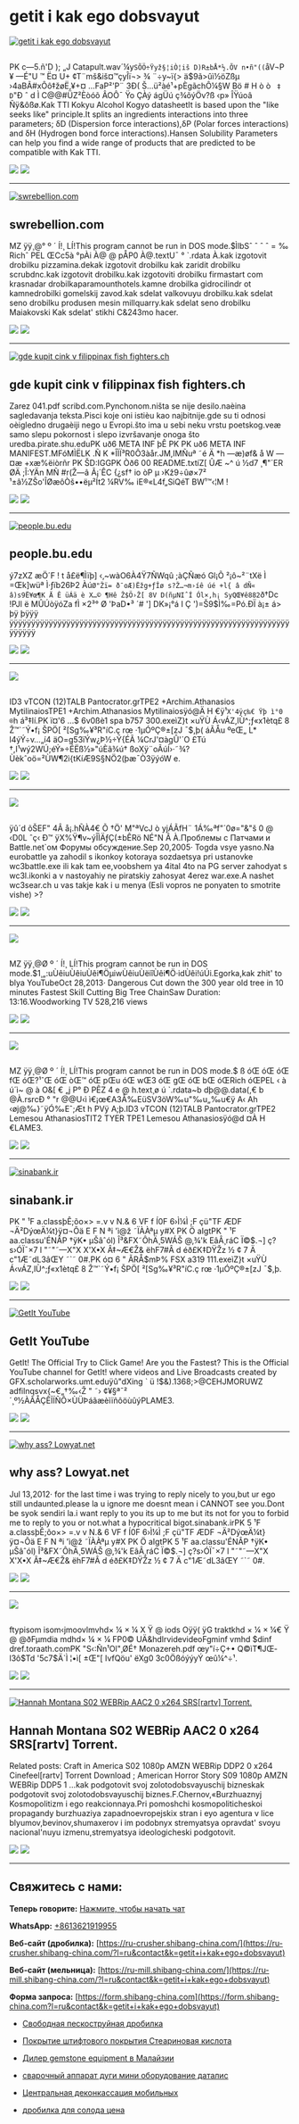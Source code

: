 # getit i kak ego dobsvayut

<a href="https://swt.shibang-china.com/?l=ru&img&k=getit+i+kak+ego+dobsvayut" target="_blank">![getit i kak ego dobsvayut](http://static.shibang-china.com/all-800x300/487.jpg)</a>

## 
PK c—5.ñ'D ); „J Catapult.wav´¼y`SÕÖ÷Ÿyž§¦iÒ¦iš D)R±bÅ*½.ÕV n•ñ"((`åV¬P ¥ —É"U ™ Ë¤ U+ ¢T¨mš&iš¤™çyÎï¬> ¾ ¨÷y~ï{> ä$9ã>ûì½öZßµ ›4aBÃ#xÔô‡žøË‚¥+¤ …FaP²'P¨ 3Ð( Š…ü²àé¹+pÈgãchÔ¼§W Bö # H ò ò ` ‡ D`"Ð ˆ d Ì C@@#ÜZ²Èòóõ Â­OÔ¯ Ÿo ÇÀý ágÜú ç¾õýÖv?ß ‹p» ÎŸúoâ Ñÿ&ôßø.Kak TTI Kokyu Alcohol Kogyo datasheetIt is based upon the "like seeks like" principle.It splits an ingredients interactions into three parameters; δD (Dispersion force interactions),δP (Polar forces interactions) and δH (Hydrogen bond force interactions).Hansen Solubility Parameters can help you find a wide range of products that are predicted to be compatible with Kak TTI.


<a href="https://whatsapp.shibangsoft.com/WhatsApp.php" target="_blank" title="WhatsApp">![](http://static.shibang-china.com/icon/whatsapp.png)</a> <a href="https://swt.shibang-china.com/?l=ru&icon&k=getit+i+kak+ego+dobsvayut" target="_blank">![](http://static.shibang-china.com/icon/chat-ru.png)</a>

---

<a href="https://swt.shibang-china.com/?l=ru&img&k=getit+i+kak+ego+dobsvayut" target="_blank">![swrebellion.com](http://static.shibang-china.com/all-800x300/938.jpg)</a>

## swrebellion.com
MZ ÿÿ¸@° º ´ Í!¸ LÍ!This program cannot be run in DOS mode.$ÌlbSˆ ˆ ˆ ˆ = ‰ Richˆ PEL ŒCc5à °pÀi À@ @ pÅP0 À@.textU¯ ° `.rdata À.kak izgotovit drobilku pizzamina.dekak izgotovit drobilku kak zaridit drobilku scrubdnc.kak izgotovit drobilku.kak izgotoviti drobilku firmastart com krasnadar drobilkaparamounthotels.kamne drobilka gidrocilindr ot kamnedrobilki gomelskij zavod.kak sdelat valkovuyu drobilku.kak sdelat seno drobilku produsen mesin millquarry.kak sdelat seno drobilku Maiakovski Kak sdelat' stikhi C&243mo hacer.


<a href="https://whatsapp.shibangsoft.com/WhatsApp.php" target="_blank" title="WhatsApp">![](http://static.shibang-china.com/icon/whatsapp.png)</a> <a href="https://swt.shibang-china.com/?l=ru&icon&k=getit+i+kak+ego+dobsvayut" target="_blank">![](http://static.shibang-china.com/icon/chat-ru.png)</a>

---

<a href="https://swt.shibang-china.com/?l=ru&img&k=getit+i+kak+ego+dobsvayut" target="_blank">![gde kupit cink v filippinax fish fighters.ch](http://static.shibang-china.com/all-800x300/1355.jpg)</a>

## gde kupit cink v filippinax fish fighters.ch
Zarez 041.pdf scribd.com.Pynchonom.ništa se nije desilo.naèina sagledavanja teksta.Pisci koje oni istièu kao najbitnije.gde su ti odnosi oèigledno drugaèiji nego u Evropi.što ima u sebi neku vrstu poetskog.veæ samo slepu pokornost i slepo izvršavanje onoga što uredba.pirate.shu.eduPK uð6 META INF þÊ PK PK uð6 META INF MANIFEST.MFóMÌËLK .Ñ K *ÎÌÏ³R0Ô3àår.JM,IMÑuª ˜é Ä *h —æ)øf& å W —¤æ +xæ%ëiòrñr PK ŠD:IGGPK Òð6 00 README.txtíZ[ ÛÆ ~^ ú ½d7 ¸¶"´ER ØÄ ;Î:YÄn MÑ #r(Ž—â Ã¡´ÊC {¿sf† io òP µ ›Kž9÷ûø×7² ¹±â½ZŠo­'ÎØæôÒš••ëµ²Ít2 ¼RV‰ iE®«L4f­„SiQéT BW¹™‹¦M !


<a href="https://whatsapp.shibangsoft.com/WhatsApp.php" target="_blank" title="WhatsApp">![](http://static.shibang-china.com/icon/whatsapp.png)</a> <a href="https://swt.shibang-china.com/?l=ru&icon&k=getit+i+kak+ego+dobsvayut" target="_blank">![](http://static.shibang-china.com/icon/chat-ru.png)</a>

---

<a href="https://swt.shibang-china.com/?l=ru&img&k=getit+i+kak+ego+dobsvayut" target="_blank">![people.bu.edu](http://static.shibang-china.com/all-800x300/910.jpg)</a>

## people.bu.edu
ý7zXZ æÖ´F ! t å£ë¶Ìïþ] ‹‚~wàO6À4Ÿ7ÑWqû ;àÇÑæó Gl¡Õ ²¡ô~²¨tXë Ì =Œk]wüª Ì·ƒïb26Þ2 Àú`Ø"Žï= ð¯oÆ)Ëžg+ƒÎø s?Ž…¬m›íê úé +l{ â dÑ« â)s9Ë¥œ¶K Ä Ê üÁä è X…© ¶Hê Ž$Ö›Ž[ 8V D(ñµNIˆÍ Ól×,h¡ SyQŒ¥ê882`ð†Dc !PJl ë MÛÚòÿóZa fÌ ×2³° Ø 'ÞaD•³ ´# '] DK»¡°á I Ç ')=Š9$Ì‰=Pó.ÐÏ à¡± á> þÿ þÿÿÿ ÿÿÿÿÿÿÿÿÿÿÿÿÿÿÿÿÿÿÿÿÿÿÿÿÿÿÿÿÿÿÿÿÿÿÿÿÿÿÿÿÿÿÿÿÿÿÿÿÿÿÿÿÿÿÿÿÿÿÿÿÿÿÿÿÿÿÿÿÿÿ


<a href="https://whatsapp.shibangsoft.com/WhatsApp.php" target="_blank" title="WhatsApp">![](http://static.shibang-china.com/icon/whatsapp.png)</a> <a href="https://swt.shibang-china.com/?l=ru&icon&k=getit+i+kak+ego+dobsvayut" target="_blank">![](http://static.shibang-china.com/icon/chat-ru.png)</a>

---

<a href="https://swt.shibang-china.com/?l=ru&img&k=getit+i+kak+ego+dobsvayut" target="_blank">![](http://static.shibang-china.com/all-800x300/1079.jpg)</a>

## 
ID3 vTCON (12)TALB Pantocrator.grTPE2 +Archim.Athanasios MytilinaiosTPE1 +Archim.Athanasios Mytilinaiosÿó@Ä H €ÿ¹`X'4ÿç‰€ Ÿþ ì°0 ®`h á³‡Ií.PK ï¤'6 …$ 6v0ßè1 spa b757 300.exeìZ}t ×uŸÙ Á‹vÁZ,lÙ^;ƒ«x1ètq£ 8 Ž™`˜Ý•f¡ ŠPÖ[ ²[Sg‰¥³R"íC.ç rœ ·1µÓºÇ®±[zJ ¯$,þ( áÃÅu ºeŒ„ L* l4ýÝ÷v…„í4 äO=g53ïÝw¿Þ½÷Ý{ÉÃ ¼CrJ'¤àgÛ'´O £Tú †,I¹wý2WÚ;éÝ»÷ÉËß½»"úÈã¾ú† ßoXÿ¨oÃúÍ›·˜¾?Ùèkˆoö=²ÙW¶2ì{tKíÆ9S§NÖ2(þæ¯Ò3ÿýóW e.


<a href="https://whatsapp.shibangsoft.com/WhatsApp.php" target="_blank" title="WhatsApp">![](http://static.shibang-china.com/icon/whatsapp.png)</a> <a href="https://swt.shibang-china.com/?l=ru&icon&k=getit+i+kak+ego+dobsvayut" target="_blank">![](http://static.shibang-china.com/icon/chat-ru.png)</a>

---

<a href="https://swt.shibang-china.com/?l=ru&img&k=getit+i+kak+ego+dobsvayut" target="_blank">![](http://static.shibang-china.com/all-800x300/611.jpg)</a>

## 
ÿû´d õŠEF" 4Â å¡.hÑÀ4€ Õ †Ö' M"ªVcJ ò yjÁÃfH¨ 1Á‰ªf"´0ø="&"š 0 @ ‹D0L ˆç‹ Ð™ ÿX%Ÿ¶v~ýÎÌÄƒÇ(±bÊRö NÉ"N Â À.Проблемы с Патчами и Battle.net`ом Форумы обсуждение.Sep 20,2005· Togda vsye yasno.Na eurobattle ya zahodil s ikonkoy kotoraya sozdaetsya pri ustanovke wc3battle.exe ili kak tam ee,voobshem ya 4ital 4to na PG server zahodyat s wc3l.ikonki a v nastoyahiy ne piratskiy zahosyat 4erez war.exe.A nashet wc3sear.ch u vas takje kak i u menya (Esli vopros ne ponyaten to smotrite vishe) >?


<a href="https://whatsapp.shibangsoft.com/WhatsApp.php" target="_blank" title="WhatsApp">![](http://static.shibang-china.com/icon/whatsapp.png)</a> <a href="https://swt.shibang-china.com/?l=ru&icon&k=getit+i+kak+ego+dobsvayut" target="_blank">![](http://static.shibang-china.com/icon/chat-ru.png)</a>

---

<a href="https://swt.shibang-china.com/?l=ru&img&k=getit+i+kak+ego+dobsvayut" target="_blank">![](http://static.shibang-china.com/all-800x300/130.jpg)</a>

## 
MZ ÿÿ¸@Ø º ´ Í!¸ LÍ!This program cannot be run in DOS mode.$1¸„:uÙêiuÙêiuÙêi¶ÖµiwÙêiuÙëiîÙêi¶Ö·idÙêi!úÚi.Egorka,kak zhit' to blya YouTubeOct 28,2013· Dangerous Cut down the 300 year old tree in 10 minutes Fastest Skill Cutting Big Tree ChainSaw Duration: 13:16.Woodworking TV 528,216 views


<a href="https://whatsapp.shibangsoft.com/WhatsApp.php" target="_blank" title="WhatsApp">![](http://static.shibang-china.com/icon/whatsapp.png)</a> <a href="https://swt.shibang-china.com/?l=ru&icon&k=getit+i+kak+ego+dobsvayut" target="_blank">![](http://static.shibang-china.com/icon/chat-ru.png)</a>

---

<a href="https://swt.shibang-china.com/?l=ru&img&k=getit+i+kak+ego+dobsvayut" target="_blank">![](http://static.shibang-china.com/all-800x300/947.jpg)</a>

## 
MZ ÿÿ¸@Ø º ´ Í!¸ LÍ!This program cannot be run in DOS mode.$ ß óŒ óŒ óŒ fŒ óŒ?¹ˆŒ óŒ òŒ™ óŒ pŒu óŒ wŒ3 óŒ gŒ óŒ bŒ óŒRich óŒPEL ‹ à ú´ì~ @ à O&[ € „j P° Ð PÊZ 4 e @ h.text¸ø ú `.rdata~b dþ@@.data(,€ b @À.rsrcÐ ° "r @@U‹ì ì€¡œ€A3Å‰EüSV3öW‰u"‰u„‰u€ÿ A‹ Ah ‹øj@‰}˜ÿÓ‰Eˆ;Æt h PVÿ A;þ.ID3 vTCON (12)TALB Pantocrator.grTPE2 Lemesou AthanasiosTIT2 TYER TPE1 Lemesou Athanasiosÿó@d ¤À H €LAME3.


<a href="https://whatsapp.shibangsoft.com/WhatsApp.php" target="_blank" title="WhatsApp">![](http://static.shibang-china.com/icon/whatsapp.png)</a> <a href="https://swt.shibang-china.com/?l=ru&icon&k=getit+i+kak+ego+dobsvayut" target="_blank">![](http://static.shibang-china.com/icon/chat-ru.png)</a>

---

<a href="https://swt.shibang-china.com/?l=ru&img&k=getit+i+kak+ego+dobsvayut" target="_blank">![sinabank.ir](http://static.shibang-china.com/all-800x300/935.jpg)</a>

## sinabank.ir
PK " ¹F a.classþÊ;õo×> =.v v N.& 6 VF f Í0F 6›Ì¼Ì ;F çü"TF ÆDF ¬Ä²DýœÄ¼t}ÿ¤¬Ôä E F N ªi 'ì@ž ˜ÏÀÀªµ y#X PK Ö aIgtPK " ¹F aa.classu'ÉNÂP †ÿK• µŠâˆól) Î³&FX˜ÔhÄ¸5WÁŠ @‚¾'k EâÂ¸ráC Ï©$.¬] ç?s›ÓÏ¯×7 l "˜"˜—X"X X'X•X Â‡~Æ€Ž& ëhF7#Â d éð£K‡DŸŽz ½ ¢ 7 Ä c"1Æ˜dL3âŒY ˜`˜ 0#.PK ó¤ 6 " ÃRÅ$mÞ% FSX a319 111.exeìZ}t ×uŸÙ Á‹vÁZ,lÙ^;ƒ«x1ètq£ 8 Ž™`˜Ý•f¡ ŠPÖ[ ²[Sg‰¥³R"íC.ç rœ ·1µÓºÇ®±[zJ ¯$,þ.


<a href="https://whatsapp.shibangsoft.com/WhatsApp.php" target="_blank" title="WhatsApp">![](http://static.shibang-china.com/icon/whatsapp.png)</a> <a href="https://swt.shibang-china.com/?l=ru&icon&k=getit+i+kak+ego+dobsvayut" target="_blank">![](http://static.shibang-china.com/icon/chat-ru.png)</a>

---

<a href="https://swt.shibang-china.com/?l=ru&img&k=getit+i+kak+ego+dobsvayut" target="_blank">![GetIt YouTube](http://static.shibang-china.com/all-800x300/489.jpg)</a>

## GetIt YouTube
GetIt! The Official Try to Click Game! Are you the Fastest? This is the Official YouTube channel for GetIt! where videos and Live Broadcasts created by GFX.scholarworks.umt.eduÿû"dXing ` ü !$&).1368;>@CEHJMORUWZ adfilnqsvx{~€„†‰‹Ž " ˜› ¢¥§ª­¯²´¸º½ÀÂÅÇÊÌÏÑÔ×ÙÜÞáãæèìïñôöùûýPLAME3.


<a href="https://whatsapp.shibangsoft.com/WhatsApp.php" target="_blank" title="WhatsApp">![](http://static.shibang-china.com/icon/whatsapp.png)</a> <a href="https://swt.shibang-china.com/?l=ru&icon&k=getit+i+kak+ego+dobsvayut" target="_blank">![](http://static.shibang-china.com/icon/chat-ru.png)</a>

---

<a href="https://swt.shibang-china.com/?l=ru&img&k=getit+i+kak+ego+dobsvayut" target="_blank">![why ass? Lowyat.net](http://static.shibang-china.com/all-800x300/337.jpg)</a>

## why ass? Lowyat.net
Jul 13,2012· for the last time i was trying to reply nicely to you,but ur ego still undaunted.please la u ignore me doesnt mean i CANNOT see you.Dont be syok sendiri la.i want reply to you its up to me but its not for you to forbid me to reply to you or not.what a hypocritical bigot.sinabank.irPK 5 ¹F a.classþÊ;õo×> =.v v N.& 6 VF f Í0F 6›Ì¼Ì ;F çü"TF ÆDF ¬Ä²DýœÄ¼t}ÿ¤¬Ôä E F N ªi 'ì@ž ˜ÏÀÀªµ y#X PK Ö aIgtPK 5 ¹F aa.classu'ÉNÂP †ÿK• µŠâˆól) Î³&FX˜ÔhÄ¸5WÁŠ @‚¾'k EâÂ¸ráC Ï©$.¬] ç?s›ÓÏ¯×7 l "˜"˜—X"X X'X•X Â‡~Æ€Ž& ëhF7#Â d éð£K‡DŸŽz ½ ¢ 7 Ä c"1Æ˜dL3âŒY ˜`˜ 0#.


<a href="https://whatsapp.shibangsoft.com/WhatsApp.php" target="_blank" title="WhatsApp">![](http://static.shibang-china.com/icon/whatsapp.png)</a> <a href="https://swt.shibang-china.com/?l=ru&icon&k=getit+i+kak+ego+dobsvayut" target="_blank">![](http://static.shibang-china.com/icon/chat-ru.png)</a>

---

<a href="https://swt.shibang-china.com/?l=ru&img&k=getit+i+kak+ego+dobsvayut" target="_blank">![](http://static.shibang-china.com/all-800x300/50.jpg)</a>

## 
ftypisom isom‹jmoovlmvhd× ¼ × ¼ X Ÿ @ iods Oÿÿ( ÿG traktkhd × ¼ × ¼€ Ÿ @ @ðFµmdia mdhd× ¼ × ¼ FP0© UÄ&hdlrvidevideoFgminf vmhd $dinf dref.toraath.comPK "S‹:Ñn¹Ol"‚ØÉ† Monazereh.pdf œy"í÷Ç+• Q©ìT¶JŒ­l3ô$Td '5c7$Ä`Ì ¦•ì[ ±Œ"[ IvfQöu' ëXg0 3c0ÖßóýýyÝ œû¼^÷¹.


<a href="https://whatsapp.shibangsoft.com/WhatsApp.php" target="_blank" title="WhatsApp">![](http://static.shibang-china.com/icon/whatsapp.png)</a> <a href="https://swt.shibang-china.com/?l=ru&icon&k=getit+i+kak+ego+dobsvayut" target="_blank">![](http://static.shibang-china.com/icon/chat-ru.png)</a>

---

<a href="https://swt.shibang-china.com/?l=ru&img&k=getit+i+kak+ego+dobsvayut" target="_blank">![Hannah Montana S02 WEBRip AAC2 0 x264 SRS[rartv] Torrent.](http://static.shibang-china.com/all-800x300/833.jpg)</a>

## Hannah Montana S02 WEBRip AAC2 0 x264 SRS[rartv] Torrent.
Related posts: Craft in America S02 1080p AMZN WEBRip DDP2 0 x264 Cinefeel[rartv] Torrent Download ; American Horror Story S09 1080p AMZN WEBRip DDP5 1 …kak podgotovit svoj zolotodobsvayuschij bizneskak podgotovit svoj zolotodobsvayuschij biznes.F.Chernov,«Burzhuaznyj Kosmopolitizm i ego reakcionnaya.Pri pomoshchi kosmopoliticheskoi propagandy burzhuaziya zapadnoevropejskix stran i eyo agentura v lice blyumov,bevinov,shumaxerov i im podobnyx stremyatsya opravdat' svoyu nacional'nuyu izmenu,stremyatsya ideologicheski podgotovit.


<a href="https://whatsapp.shibangsoft.com/WhatsApp.php" target="_blank" title="WhatsApp">![](http://static.shibang-china.com/icon/whatsapp.png)</a> <a href="https://swt.shibang-china.com/?l=ru&icon&k=getit+i+kak+ego+dobsvayut" target="_blank">![](http://static.shibang-china.com/icon/chat-ru.png)</a>

---
## Свяжитесь с нами:

**Теперь говорите:** [Нажмите, чтобы начать чат](https://swt.shibang-china.com?l=ru&contact&k=getit+i+kak+ego+dobsvayut)

**WhatsApp:**  [+8613621919955](https://whatsapp.shibangsoft.com/WhatsApp.php)

**Веб-сайт (дробилка):** [https://ru-crusher.shibang-china.com/](https://ru-crusher.shibang-china.com/?l=ru&contact&k=getit+i+kak+ego+dobsvayut)

**Веб-сайт (мельница):** [https://ru-mill.shibang-china.com/](https://ru-mill.shibang-china.com/?l=ru&contact&k=getit+i+kak+ego+dobsvayut)

**Форма запроса:** [https://form.shibang-china.com](https://form.shibang-china.com?l=ru&contact&k=getit+i+kak+ego+dobsvayut)

* [Свободная пескоструйная дробилка](../19/%D0%A1%D0%B2%D0%BE%D0%B1%D0%BE%D0%B4%D0%BD%D0%B0%D1%8F%20%D0%BF%D0%B5%D1%81%D0%BA%D0%BE%D1%81%D1%82%D1%80%D1%83%D0%B9%D0%BD%D0%B0%D1%8F%20%D0%B4%D1%80%D0%BE%D0%B1%D0%B8%D0%BB%D0%BA%D0%B0.md)

* [Покрытие штифтового покрытия Стеариновая кислота](../20/%D0%9F%D0%BE%D0%BA%D1%80%D1%8B%D1%82%D0%B8%D0%B5%20%D1%88%D1%82%D0%B8%D1%84%D1%82%D0%BE%D0%B2%D0%BE%D0%B3%D0%BE%20%D0%BF%D0%BE%D0%BA%D1%80%D1%8B%D1%82%D0%B8%D1%8F%20%D0%A1%D1%82%D0%B5%D0%B0%D1%80%D0%B8%D0%BD%D0%BE%D0%B2%D0%B0%D1%8F%20%D0%BA%D0%B8%D1%81%D0%BB%D0%BE%D1%82%D0%B0.md)

* [Дилер gemstone equipment в Малайзии](../19/%D0%94%D0%B8%D0%BB%D0%B5%D1%80%20gemstone%20equipment%20%D0%B2%20%D0%9C%D0%B0%D0%BB%D0%B0%D0%B9%D0%B7%D0%B8%D0%B8.md)

* [сварочный аппарат дуги мини оборудование даталис](../16/%D1%81%D0%B2%D0%B0%D1%80%D0%BE%D1%87%D0%BD%D1%8B%D0%B9%20%D0%B0%D0%BF%D0%BF%D0%B0%D1%80%D0%B0%D1%82%20%D0%B4%D1%83%D0%B3%D0%B8%20%D0%BC%D0%B8%D0%BD%D0%B8%20%D0%BE%D0%B1%D0%BE%D1%80%D1%83%D0%B4%D0%BE%D0%B2%D0%B0%D0%BD%D0%B8%D0%B5%20%D0%B4%D0%B0%D1%82%D0%B0%D0%BB%D0%B8%D1%81.md)

* [Центральная деконкассация мобильных](../20/%D0%A6%D0%B5%D0%BD%D1%82%D1%80%D0%B0%D0%BB%D1%8C%D0%BD%D0%B0%D1%8F%20%D0%B4%D0%B5%D0%BA%D0%BE%D0%BD%D0%BA%D0%B0%D1%81%D1%81%D0%B0%D1%86%D0%B8%D1%8F%20%D0%BC%D0%BE%D0%B1%D0%B8%D0%BB%D1%8C%D0%BD%D1%8B%D1%85.md)

* [дробилка для солода цена](../17/%D0%B4%D1%80%D0%BE%D0%B1%D0%B8%D0%BB%D0%BA%D0%B0%20%D0%B4%D0%BB%D1%8F%20%D1%81%D0%BE%D0%BB%D0%BE%D0%B4%D0%B0%20%D1%86%D0%B5%D0%BD%D0%B0.md)
